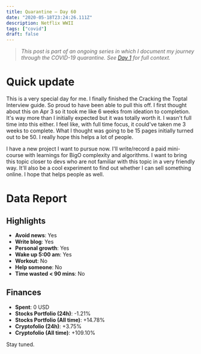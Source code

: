 ```yaml
---
title: Quarantine — Day 60
date: "2020-05-18T23:24:26.111Z"
description: Netflix WWII
tags: ["covid"]
draft: false
---
```


> *This post is part of an ongoing series in which I document my journey through the COVID-19 quarantine. See [Day 1](/quarantine/quarantine-day-1) for full context.*

<div class="divider"></div>

# Quick update

This is a very special day for me. I finally finished the Cracking the Toptal Interview guide. So proud to have been able to pull this off. I first thought about this on Apr 3 so it took me like 6 weeks from ideation to completion. It's way more than I initially expected but it was totally worth it. I wasn't full time into this either. I feel like, with full time focus, it could've taken me 3 weeks to complete. What I thought was going to be 15 pages initially turned out to be 50. I really hope this helps a lot of people.

I have a new project I want to pursue now. I'll write/record a paid mini-course with learnings for BigO complexity and algorithms. I want to bring this topic closer to devs who are not familiar with this topic in a very friendly way. It'll also be a cool experiment to find out whether I can sell something online. I hope that helps people as well.

<div class="divider"></div>

# Data Report

## Highlights

* **Avoid news**: Yes
* **Write blog**: Yes
* **Personal growth**: Yes
* **Wake up 5:00 am**: Yes
* **Workout**: No
* **Help someone**: No
* **Time wasted < 90 mins**: No

## Finances

* **Spent**: 0 USD
* **Stocks Portfolio (24h)**: -1.21%
* **Stocks Portfolio (All time)**: +14.78%
* **Cryptofolio (24h)**: +3.75%
* **Cryptofolio (All time)**: +109.10%

<div class="divider"></div>

Stay tuned.
